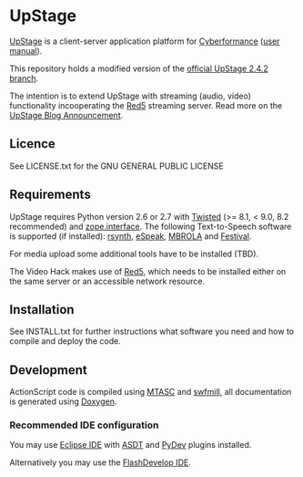 UpStage
=======

<a href="http://upstage.org.nz/">UpStage</a> is a client-server application platform for <a href="http://en.wikipedia.org/wiki/Cyberformance">Cyberformance</a> (<a href="http://en.flossmanuals.net/upstage-v242-user-manual/">user manual</a>).

This repository holds a modified version of the <a href="http://sourceforge.net/apps/trac/upstage/browser/branches/2.4.2">official UpStage 2.4.2 branch</a>.

The intention is to extend UpStage with streaming (audio, video) functionality incooperating the <a href="http://www.red5.org/">Red5</a> streaming server. Read more on the <a href="http://upstage.org.nz/blog/?p=5256">UpStage Blog Announcement</a>.

## Licence

See LICENSE.txt for the GNU GENERAL PUBLIC LICENSE

## Requirements

UpStage requires Python version 2.6 or 2.7 with <a href="http://twistedmatrix.com">Twisted</a> (&gt;= 8.1, &lt; 9.0, 8.2 recommended) and <a href="http://pypi.python.org/pypi/zope.interface">zope.interface</a>. The following Text-to-Speech software is supported (if installed): <a href="http://sourceforge.net/projects/rsynth/">rsynth</a>, <a href="http://espeak.sourceforge.net/">eSpeak</a>, <a href="http://tcts.fpms.ac.be/synthesis/mbrola.html">MBROLA</a> and <a href="http://www.cstr.ed.ac.uk/projects/festival/">Festival</a>.  

For media upload some additional tools have to be installed (TBD).

The Video Hack makes use of <a href="http://www.red5.org">Red5</a>, which needs to be installed either on the same server or an accessible network resource.

## Installation

See INSTALL.txt for further instructions what software you need and how to compile and deploy the code.

## Development

ActionScript code is compiled using <a href="http://www.mtasc.org/">MTASC</a> and <a href="http://swfmill.org/">swfmill</a>, all documentation is generated using <a href="http://www.doxygen.org/">Doxygen</a>.

### Recommended IDE configuration

You may use <a href="http://www.eclipse.org/">Eclipse IDE</a> with <a href="http://sourceforge.net/projects/aseclipseplugin/">ASDT</a> and <a href="http://pydev.org/">PyDev</a> plugins installed.

Alternatively you may use the <a href="http://www.flashdevelop.org/">FlashDevelop IDE</a>.

